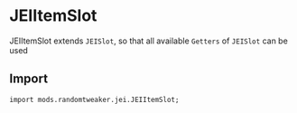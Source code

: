 # JEIItemSlot

JEIItemSlot extends `JEISlot`, so that all available `Getters` of `JEISlot` can be used

## Import

```zenscript
import mods.randomtweaker.jei.JEIItemSlot;
```
